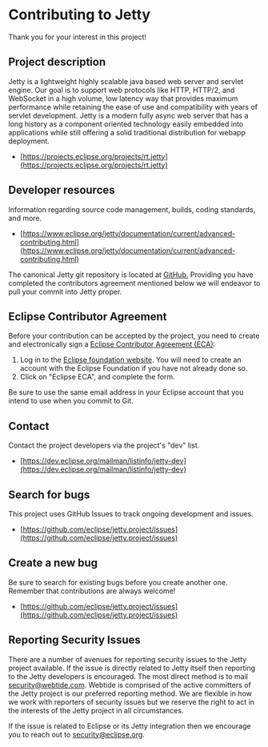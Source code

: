 Contributing to Jetty
=====================
Thank you for your interest in this project!

Project description
--------------------
Jetty is a lightweight highly scalable java based web server and servlet engine.
Our goal is to support web protocols like HTTP, HTTP/2, and WebSocket in a high
volume, low latency way that provides maximum performance while retaining the ease
of use and compatibility with years of servlet development.
Jetty is a modern fully async web server that has a long history as a component
oriented technology easily embedded into applications while still offering a solid
traditional distribution for webapp deployment.

- [https://projects.eclipse.org/projects/rt.jetty](https://projects.eclipse.org/projects/rt.jetty)

Developer resources
--------------------
Information regarding source code management, builds, coding standards, and more.

- [https://www.eclipse.org/jetty/documentation/current/advanced-contributing.html](https://www.eclipse.org/jetty/documentation/current/advanced-contributing.html)

The canonical Jetty git repository is located at [GitHub.](https://github.com/eclipse/jetty.project) Providing you have
completed the contributors agreement mentioned below we will endeavor to pull
your commit into Jetty proper.

Eclipse Contributor Agreement
------------------------------
Before your contribution can be accepted by the project, you need to create and electronically sign a [Eclipse Contributor Agreement (ECA)](http://www.eclipse.org/legal/ecafaq.php):

1. Log in to the [Eclipse foundation website](https://accounts.eclipse.org/user/login/). You will need to
   create an account with the Eclipse Foundation if you have not already done so.
2. Click on "Eclipse ECA", and complete the form.

Be sure to use the same email address in your Eclipse account that you intend to use when you commit to Git.

Contact
--------
Contact the project developers via the project's "dev" list.

- [https://dev.eclipse.org/mailman/listinfo/jetty-dev](https://dev.eclipse.org/mailman/listinfo/jetty-dev)

Search for bugs
----------------
This project uses GitHub Issues to track ongoing development and issues.

- [https://github.com/eclipse/jetty.project/issues](https://github.com/eclipse/jetty.project/issues)

Create a new bug
-----------------
Be sure to search for existing bugs before you create another one. Remember that contributions are always welcome!

- [https://github.com/eclipse/jetty.project/issues](https://github.com/eclipse/jetty.project/issues)

Reporting Security Issues
-----------------
There are a number of avenues for reporting security issues to the Jetty project available. 
If the issue is directly related to Jetty itself then reporting to the Jetty developers is encouraged. 
The most direct method is to mail [security@webtide.com](mailto:security@webtide.com). 
Webtide is comprised of the active committers of the Jetty project is our preferred reporting method. 
We are flexible in how we work with reporters of security issues but we reserve the right to act in the interests of the Jetty project in all circumstances.

If the issue is related to Eclipse or its Jetty integration then we encourage you to reach out to [security@eclipse.org](mailto:security@eclipse.org).
